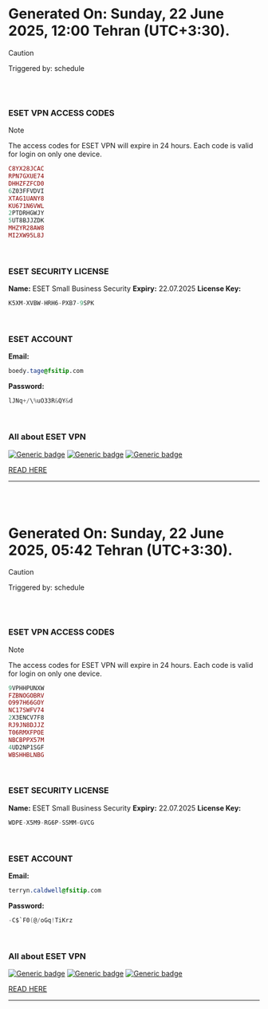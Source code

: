 # Generated On: Sunday, 22 June 2025, 12:00 Tehran (UTC+3:30).

> [!CAUTION]
> Triggered by: schedule

<br><br>

### ESET VPN ACCESS CODES

> [!NOTE]
> The access codes for ESET VPN will expire in 24 hours.
> Each code is valid for login on only one device.

```ruby
C8YX28JCAC
RPN7GXUE74
DHHZFZFCD0
6Z03FFVDVI
XTAG1UANY8
KU671N6VWL
2PTDRHGWJY
5UT8BJJZDK
MHZYR28AW8
MI2XW95L8J
```

<br>

### ESET SECURITY LICENSE

**Name:** ESET Small Business Security
**Expiry:** 22.07.2025
**License Key:**

```POV-Ray SDL
K5XM-XVBW-HRH6-PXB7-9SPK
```

<br>

### ESET ACCOUNT

**Email:**

```CSS
boedy.tage@fsitip.com
```

**Password:**

```POV-Ray SDL
lJNq+/\%uO33R&QY&d
```

<br>

### All about ESET VPN


[![Generic badge](https://img.shields.io/badge/Download-Android-green.svg)](https://play.google.com/store/apps/details?id=com.eset.vpn)
[![Generic badge](https://img.shields.io/badge/Download-ios-white.svg)](https://apps.apple.com/us/app/eset-vpn/id6463002278)
[![Generic badge](https://img.shields.io/badge/Download-windows-blue.svg)](https://download.eset.com/com/eset/apps/home/vpn/windows/latest/eset_vpn_installer.exe)
  

[READ HERE](https://t.me/F_NiREvil/2113)

---

<br><br>

# Generated On: Sunday, 22 June 2025, 05:42 Tehran (UTC+3:30).

> [!CAUTION]
> Triggered by: schedule

<br><br>

### ESET VPN ACCESS CODES

> [!NOTE]
> The access codes for ESET VPN will expire in 24 hours.
> Each code is valid for login on only one device.

```ruby
9VPHHPUNXW
FZBNOGOBRV
O997H66GOY
NC17SWFV74
2X3ENCV7F8
RJ9JN8DJJZ
T06RMXFPOE
NBCBPPX57M
4UD2NP1SGF
WBSHHBLNBG
```

<br>

### ESET SECURITY LICENSE

**Name:** ESET Small Business Security
**Expiry:** 22.07.2025
**License Key:**

```POV-Ray SDL
WDPE-X5M9-RG6P-SSMM-GVCG
```

<br>

### ESET ACCOUNT

**Email:**

```CSS
terryn.caldwell@fsitip.com
```

**Password:**

```POV-Ray SDL
-C$`F0(@/oGq!TiKrz
```

<br>

### All about ESET VPN


[![Generic badge](https://img.shields.io/badge/Download-Android-green.svg)](https://play.google.com/store/apps/details?id=com.eset.vpn)
[![Generic badge](https://img.shields.io/badge/Download-ios-white.svg)](https://apps.apple.com/us/app/eset-vpn/id6463002278)
[![Generic badge](https://img.shields.io/badge/Download-windows-blue.svg)](https://download.eset.com/com/eset/apps/home/vpn/windows/latest/eset_vpn_installer.exe)
  

[READ HERE](https://t.me/F_NiREvil/2113)

---

<br><br>

